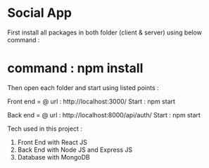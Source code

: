 # Social App

First install all packages in both folder (client & server) using below command :

# command : npm install

Then open each folder and start using listed points : 

Front end  = 
@ url : http://localhost:3000/
Start : npm start

Back end =
@ url : http://localhost:8000/api/auth/
Start : npm start

Tech used in this project : 
1. Front End with React JS
2. Back End with Node JS and Express JS
3. Database with MongoDB
